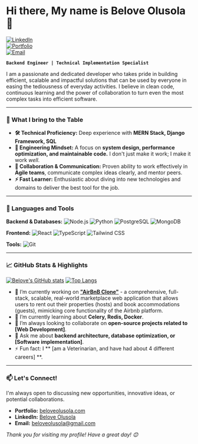 # Hi there, My name is Belove Olusola 👋

[![LinkedIn](https://img.shields.io/badge/LinkedIn-Connect-blue?style=for-the-badge&logo=linkedin)](https://www.linkedin.com/in/belove-olusola/)   
[![Portfolio](https://img.shields.io/badge/🌐-My_Portfolio-8A2BE2?style=for-the-badge)](https://beloveolusola.vercel.app/)   
[![Email](https://img.shields.io/badge/Email-Me%20Here-D14836?style=for-the-badge&logo=gmail&logoColor=white)](mailto:beloveolusola@gmail.com)   

**`Backend Engineer | Technical Implementation Specialist`**

I am a passionate and dedicated developer who takes pride in building efficient, scalable and impactful solutions that can be used by everyone in easing the tediousness of everyday activities. I believe in clean code, continuous learning and the power of collaboration to turn even the most complex tasks into efficient software.

---

### 🚀 What I bring to the Table

*   **🛠️ Technical Proficiency:** Deep experience with **MERN Stack, Django Framework, SQL**
*   **🔧 Engineering Mindset:** A focus on **system design, performance optimization, and maintainable code.** I don't just make it work; I make it work *well*.
*   **🤝 Collaboration & Communication:** Proven ability to work effectively in **Agile teams**, communicate complex ideas clearly, and mentor peers.
*   **⚡ Fast Learner:** Enthusiastic about diving into new technologies and domains to deliver the best tool for the job.

---

### 🧰 Languages and Tools

**Backend & Databases:**
![Node.js](https://img.shields.io/badge/Node.js-339933?logo=nodedotjs&logoColor=white)
![Python](https://img.shields.io/badge/Python-3776AB?logo=python&logoColor=white)
![PostgreSQL](https://img.shields.io/badge/PostgreSQL-4169E1?logo=postgresql&logoColor=white)
![MongoDB](https://img.shields.io/badge/MongoDB-47A248?logo=mongodb&logoColor=white)

**Frontend:**
![React](https://img.shields.io/badge/React-20232A?logo=react&logoColor=61DAFB)
![TypeScript](https://img.shields.io/badge/TypeScript-3178C6?logo=typescript&logoColor=white)
![Tailwind CSS](https://img.shields.io/badge/Tailwind_CSS-06B6D4?logo=tailwindcss&logoColor=white)

**Tools:**
![Git](https://img.shields.io/badge/Git-F05032?logo=git&logoColor=white)

---

### 📈 GitHub Stats & Highlights

[![Belove's GitHub stats](https://github-readme-stats.vercel.app/api?username=BeloveO&show_icons=true&theme=radical&hide_rank=true)](https://github.com/BeloveO)
[![Top Langs](https://github-readme-stats.vercel.app/api/top-langs/?username=BeloveO&layout=compact&theme=radical)](https://github.com/BeloveO)

*   🔭 I’m currently working on **["AirBnB Clone"](https://github.com/BeloveO/airbnb-clone-project.git)** - a comprehensive, full-stack, scalable, real-world marketplace web application that allows users to rent out their properties (hosts) and book accommodations (guests), mimicking core functionality of the Airbnb platform.
*   🌱 I’m currently learning about **Celery, Redis, Docker**.
*   👯 I’m always looking to collaborate on **open-source projects related to [Web Development]**.
*   💬 Ask me about **backend architecture, database optimization, or [Software implementation]**.
*   ⚡ Fun fact: I ** [am a Veterinarian, and have had about 4 different careers] **.

---

### 📫 Let's Connect!

I'm always open to discussing new opportunities, innovative ideas, or potential collaborations.

- **Portfolio:** [beloveolusola.com](https://beloveolusola.vercel.app/)
- **LinkedIn:** [Belove Olusola](https://linkedin.com/in/belove-olusola/)
- **Email:** [beloveolusola@gmail.com](mailto:beloveolusola@gmail.com)

*Thank you for visiting my profile! Have a great day! 😊*

<!---
BeloveO/BeloveO is a ✨ special ✨ repository because its `README.md` (this file) appears on your GitHub profile.
You can click the Preview link to take a look at your changes.
--->
